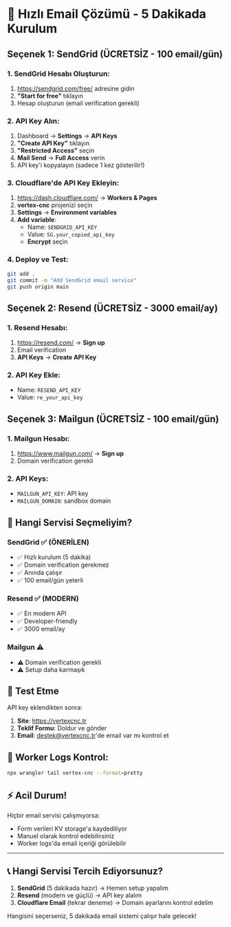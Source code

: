# 🚀 Hızlı Email Çözümü - 5 Dakikada Kurulum

## Seçenek 1: SendGrid (ÜCRETSİZ - 100 email/gün)

### 1. SendGrid Hesabı Oluşturun:
1. https://sendgrid.com/free/ adresine gidin
2. **"Start for free"** tıklayın
3. Hesap oluşturun (email verification gerekli)

### 2. API Key Alın:
1. Dashboard → **Settings** → **API Keys**
2. **"Create API Key"** tıklayın
3. **"Restricted Access"** seçin
4. **Mail Send** → **Full Access** verin
5. API key'i kopyalayın (sadece 1 kez gösterilir!)

### 3. Cloudflare'de API Key Ekleyin:
1. https://dash.cloudflare.com/ → **Workers & Pages**
2. **vertex-cnc** projenizi seçin
3. **Settings** → **Environment variables**
4. **Add variable**:
   - Name: `SENDGRID_API_KEY`
   - Value: `SG.your_copied_api_key`
   - **Encrypt** seçin

### 4. Deploy ve Test:
```bash
git add .
git commit -m "Add SendGrid email service"
git push origin main
```

## Seçenek 2: Resend (ÜCRETSİZ - 3000 email/ay)

### 1. Resend Hesabı:
1. https://resend.com/ → **Sign up**
2. Email verification
3. **API Keys** → **Create API Key**

### 2. API Key Ekle:
- Name: `RESEND_API_KEY`
- Value: `re_your_api_key`

## Seçenek 3: Mailgun (ÜCRETSİZ - 100 email/gün)

### 1. Mailgun Hesabı:
1. https://www.mailgun.com/ → **Sign up**
2. Domain verification gerekli

### 2. API Keys:
- `MAILGUN_API_KEY`: API key
- `MAILGUN_DOMAIN`: sandbox domain

## 🎯 Hangi Servisi Seçmeliyim?

### SendGrid ✅ (ÖNERİLEN)
- ✅ Hızlı kurulum (5 dakika)
- ✅ Domain verification gerekmez
- ✅ Anında çalışır
- ✅ 100 email/gün yeterli

### Resend ✅ (MODERN)
- ✅ En modern API
- ✅ Developer-friendly
- ✅ 3000 email/ay

### Mailgun ⚠️
- ⚠️ Domain verification gerekli
- ⚠️ Setup daha karmaşık

## 📧 Test Etme

API key eklendikten sonra:

1. **Site**: https://vertexcnc.tr
2. **Teklif Formu**: Doldur ve gönder
3. **Email**: destek@vertexcnc.tr'de email var mı kontrol et

## 🔧 Worker Logs Kontrol:

```bash
npx wrangler tail vertex-cnc --format=pretty
```

## ⚡ Acil Durum!

Hiçbir email servisi çalışmıyorsa:
- Form verileri KV storage'a kaydediliyor
- Manuel olarak kontrol edebilirsiniz
- Worker logs'da email içeriği görülebilir

---

## 📞 Hangi Servisi Tercih Ediyorsunuz?

1. **SendGrid** (5 dakikada hazır) → Hemen setup yapalım
2. **Resend** (modern ve güçlü) → API key alalım
3. **Cloudflare Email** (tekrar deneme) → Domain ayarlarını kontrol edelim

Hangisini seçerseniz, 5 dakikada email sistemi çalışır hale gelecek!
